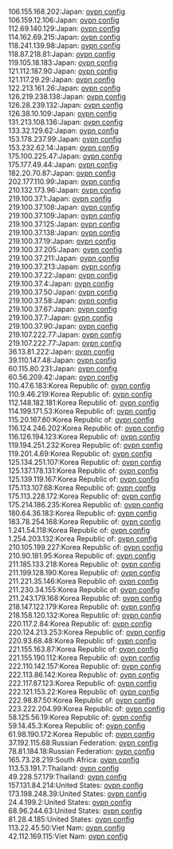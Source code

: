 106.155.168.202:Japan: [ovpn config](vpn/106_155_168_202.ovpn)  
106.159.12.106:Japan: [ovpn config](vpn/106_159_12_106.ovpn)  
112.69.140.129:Japan: [ovpn config](vpn/112_69_140_129.ovpn)  
114.162.69.215:Japan: [ovpn config](vpn/114_162_69_215.ovpn)  
118.241.139.98:Japan: [ovpn config](vpn/118_241_139_98.ovpn)  
118.87.218.81:Japan: [ovpn config](vpn/118_87_218_81.ovpn)  
119.105.18.183:Japan: [ovpn config](vpn/119_105_18_183.ovpn)  
121.112.187.90:Japan: [ovpn config](vpn/121_112_187_90.ovpn)  
121.117.29.29:Japan: [ovpn config](vpn/121_117_29_29.ovpn)  
122.213.161.26:Japan: [ovpn config](vpn/122_213_161_26.ovpn)  
126.219.238.138:Japan: [ovpn config](vpn/126_219_238_138.ovpn)  
126.28.239.132:Japan: [ovpn config](vpn/126_28_239_132.ovpn)  
126.38.10.109:Japan: [ovpn config](vpn/126_38_10_109.ovpn)  
131.213.108.136:Japan: [ovpn config](vpn/131_213_108_136.ovpn)  
133.32.129.62:Japan: [ovpn config](vpn/133_32_129_62.ovpn)  
153.178.237.99:Japan: [ovpn config](vpn/153_178_237_99.ovpn)  
153.232.62.14:Japan: [ovpn config](vpn/153_232_62_14.ovpn)  
175.100.225.47:Japan: [ovpn config](vpn/175_100_225_47.ovpn)  
175.177.49.44:Japan: [ovpn config](vpn/175_177_49_44.ovpn)  
182.20.70.87:Japan: [ovpn config](vpn/182_20_70_87.ovpn)  
202.177.110.99:Japan: [ovpn config](vpn/202_177_110_99.ovpn)  
210.132.173.96:Japan: [ovpn config](vpn/210_132_173_96.ovpn)  
219.100.37.1:Japan: [ovpn config](vpn/219_100_37_1.ovpn)  
219.100.37.108:Japan: [ovpn config](vpn/219_100_37_108.ovpn)  
219.100.37.109:Japan: [ovpn config](vpn/219_100_37_109.ovpn)  
219.100.37.125:Japan: [ovpn config](vpn/219_100_37_125.ovpn)  
219.100.37.138:Japan: [ovpn config](vpn/219_100_37_138.ovpn)  
219.100.37.19:Japan: [ovpn config](vpn/219_100_37_19.ovpn)  
219.100.37.205:Japan: [ovpn config](vpn/219_100_37_205.ovpn)  
219.100.37.211:Japan: [ovpn config](vpn/219_100_37_211.ovpn)  
219.100.37.213:Japan: [ovpn config](vpn/219_100_37_213.ovpn)  
219.100.37.22:Japan: [ovpn config](vpn/219_100_37_22.ovpn)  
219.100.37.4:Japan: [ovpn config](vpn/219_100_37_4.ovpn)  
219.100.37.50:Japan: [ovpn config](vpn/219_100_37_50.ovpn)  
219.100.37.58:Japan: [ovpn config](vpn/219_100_37_58.ovpn)  
219.100.37.67:Japan: [ovpn config](vpn/219_100_37_67.ovpn)  
219.100.37.7:Japan: [ovpn config](vpn/219_100_37_7.ovpn)  
219.100.37.90:Japan: [ovpn config](vpn/219_100_37_90.ovpn)  
219.107.222.77:Japan: [ovpn config](vpn/219_107_222_77.ovpn)  
219.107.222.77:Japan: [ovpn config](vpn/219_107_222_77.ovpn)  
36.13.81.222:Japan: [ovpn config](vpn/36_13_81_222.ovpn)  
39.110.147.48:Japan: [ovpn config](vpn/39_110_147_48.ovpn)  
60.115.80.231:Japan: [ovpn config](vpn/60_115_80_231.ovpn)  
60.56.209.42:Japan: [ovpn config](vpn/60_56_209_42.ovpn)  
110.47.6.183:Korea Republic of: [ovpn config](vpn/110_47_6_183.ovpn)  
110.9.46.219:Korea Republic of: [ovpn config](vpn/110_9_46_219.ovpn)  
112.148.182.181:Korea Republic of: [ovpn config](vpn/112_148_182_181.ovpn)  
114.199.171.53:Korea Republic of: [ovpn config](vpn/114_199_171_53.ovpn)  
115.20.167.60:Korea Republic of: [ovpn config](vpn/115_20_167_60.ovpn)  
116.124.246.202:Korea Republic of: [ovpn config](vpn/116_124_246_202.ovpn)  
116.126.194.123:Korea Republic of: [ovpn config](vpn/116_126_194_123.ovpn)  
119.194.251.232:Korea Republic of: [ovpn config](vpn/119_194_251_232.ovpn)  
119.201.4.69:Korea Republic of: [ovpn config](vpn/119_201_4_69.ovpn)  
125.134.251.107:Korea Republic of: [ovpn config](vpn/125_134_251_107.ovpn)  
125.137.178.131:Korea Republic of: [ovpn config](vpn/125_137_178_131.ovpn)  
125.139.119.167:Korea Republic of: [ovpn config](vpn/125_139_119_167.ovpn)  
175.113.107.68:Korea Republic of: [ovpn config](vpn/175_113_107_68.ovpn)  
175.113.228.172:Korea Republic of: [ovpn config](vpn/175_113_228_172.ovpn)  
175.214.186.235:Korea Republic of: [ovpn config](vpn/175_214_186_235.ovpn)  
180.64.36.183:Korea Republic of: [ovpn config](vpn/180_64_36_183.ovpn)  
183.78.254.168:Korea Republic of: [ovpn config](vpn/183_78_254_168.ovpn)  
1.241.54.118:Korea Republic of: [ovpn config](vpn/1_241_54_118.ovpn)  
1.254.203.132:Korea Republic of: [ovpn config](vpn/1_254_203_132.ovpn)  
210.105.199.227:Korea Republic of: [ovpn config](vpn/210_105_199_227.ovpn)  
210.90.181.95:Korea Republic of: [ovpn config](vpn/210_90_181_95.ovpn)  
211.185.133.218:Korea Republic of: [ovpn config](vpn/211_185_133_218.ovpn)  
211.199.128.190:Korea Republic of: [ovpn config](vpn/211_199_128_190.ovpn)  
211.221.35.146:Korea Republic of: [ovpn config](vpn/211_221_35_146.ovpn)  
211.230.34.155:Korea Republic of: [ovpn config](vpn/211_230_34_155.ovpn)  
211.243.179.168:Korea Republic of: [ovpn config](vpn/211_243_179_168.ovpn)  
218.147.122.179:Korea Republic of: [ovpn config](vpn/218_147_122_179.ovpn)  
218.158.120.132:Korea Republic of: [ovpn config](vpn/218_158_120_132.ovpn)  
220.117.2.84:Korea Republic of: [ovpn config](vpn/220_117_2_84.ovpn)  
220.124.213.253:Korea Republic of: [ovpn config](vpn/220_124_213_253.ovpn)  
220.93.68.48:Korea Republic of: [ovpn config](vpn/220_93_68_48.ovpn)  
221.155.163.87:Korea Republic of: [ovpn config](vpn/221_155_163_87.ovpn)  
221.155.190.112:Korea Republic of: [ovpn config](vpn/221_155_190_112.ovpn)  
222.110.142.157:Korea Republic of: [ovpn config](vpn/222_110_142_157.ovpn)  
222.113.86.142:Korea Republic of: [ovpn config](vpn/222_113_86_142.ovpn)  
222.117.87.123:Korea Republic of: [ovpn config](vpn/222_117_87_123.ovpn)  
222.121.153.22:Korea Republic of: [ovpn config](vpn/222_121_153_22.ovpn)  
222.98.87.50:Korea Republic of: [ovpn config](vpn/222_98_87_50.ovpn)  
223.222.204.99:Korea Republic of: [ovpn config](vpn/223_222_204_99.ovpn)  
58.125.56.19:Korea Republic of: [ovpn config](vpn/58_125_56_19.ovpn)  
59.14.45.3:Korea Republic of: [ovpn config](vpn/59_14_45_3.ovpn)  
61.98.190.172:Korea Republic of: [ovpn config](vpn/61_98_190_172.ovpn)  
37.192.115.68:Russian Federation: [ovpn config](vpn/37_192_115_68.ovpn)  
78.81.184.18:Russian Federation: [ovpn config](vpn/78_81_184_18.ovpn)  
165.73.28.219:South Africa: [ovpn config](vpn/165_73_28_219.ovpn)  
113.53.191.7:Thailand: [ovpn config](vpn/113_53_191_7.ovpn)  
49.228.57.179:Thailand: [ovpn config](vpn/49_228_57_179.ovpn)  
157.131.84.214:United States: [ovpn config](vpn/157_131_84_214.ovpn)  
173.198.248.39:United States: [ovpn config](vpn/173_198_248_39.ovpn)  
24.4.199.2:United States: [ovpn config](vpn/24_4_199_2.ovpn)  
68.96.244.63:United States: [ovpn config](vpn/68_96_244_63.ovpn)  
81.28.4.185:United States: [ovpn config](vpn/81_28_4_185.ovpn)  
113.22.45.50:Viet Nam: [ovpn config](vpn/113_22_45_50.ovpn)  
42.112.169.115:Viet Nam: [ovpn config](vpn/42_112_169_115.ovpn)  
